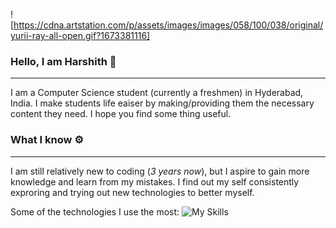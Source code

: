 ![https://cdna.artstation.com/p/assets/images/images/058/100/038/original/yurii-ray-all-open.gif?1673381116]
### Hello, I am Harshith 🙋
----
I am a Computer Science student (currently a freshmen) in Hyderabad, India. I make students life eaiser by making/providing  them the necessary content they need. I hope you find some thing useful.

### What I know ⚙️
----
I am still relatively new to coding (*3 years now*), but I aspire to gain more knowledge and learn from my mistakes. I find out my self consistently exproring and trying out new technologies to better myself.

Some of the technologies I use the most:
![My Skills](https://skillicons.dev/icons?i=js,html,css,py,react,cpp,cloudflare,discord,bots,github,git,ts,md,nodejs)

